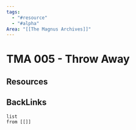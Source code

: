 ```yaml
---
tags:
  - "#resource"
  - "#alpha"
Area: "[[The Magnus Archives]]"
---
```


# TMA 005 - Throw Away


## Resources


## BackLinks

```dataview
list
from [[]]
```

